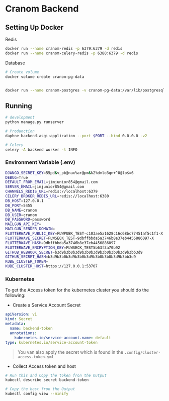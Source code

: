 # Cranom Backend

## Setting Up Docker

Redis

```bash
docker run --name cranom-redis -p 6379:6379 -d redis
docker run --name cranom-celery-redis -p 6380:6379 -d redis
```

Database

```sh
# Create volume
docker volume create cranom-pg-data


docker run --name cranom-postgres -v cranom-pg-data:/var/lib/postgresql/data -p 5455:5432 -e POSTGRES_PASSWORD=password -e POSTGRES_USER=cranom -e POSTGRES_DB=cranom -e PGDATA=/var/lib/postgresql/data/pgdata -d postgres
```

## Running

```bash
# development
python manage.py runserver

# Produnction
daphne backend.asgi:application --port $PORT --bind 0.0.0.0 -v2

# Celery
celery -A backend worker -l INFO

```

### Environment Variable (.env)

```sh
DJANGO_SECRET_KEY=55pd&v_pb@nax%ar@pm&k2%dvlo3qn+^0@lo$=6
DEBUG=True
DEFAULT_FROM_EMAIL=jimjunior854@gmail.com
SERVER_EMAIL=jimjunior854@gmail.com
CHANNELS_REDIS_URL=redis://localhost:6379
CELERY_BROKER_REDIS_URL=redis://localhost:6380
DB_HOST=127.0.0.1
DB_PORT=5455
DB_NAME=cranom
DB_USER=cranom
DB_PASSWORD=password
MAILGUN_API_KEY=
MAILGUN_SENDER_DOMAIN=
FLUTTERWAVE_PUBLIC_KEY=FLWPUBK_TEST-c103ae5a1628c16c68bc77451af5c1f1-X
FLUTTERWAVE_SECRET=FLWSECK_TEST-9dbffbbda5a3746b8e37eb4456886097-X
FLUTTERWAVE_HASH=9dbffbbda5a3746b8e37eb4456886097
FLUTTERWAVE_ENCRYPTION_KEY=FLWSECK_TEST5b63f3a70b92
GITHUB_WEBHOOK_SECRET=b3d9b3b0b3d9b3b0b3d9b3b0b3b0b3d9b3bb3d9
GITHUB_SECRET_HASH=b3d9b3b0b3d9b3b0b3d9b3b0b3b0b3d9b3bb3d9
KUBE_CLUSTER_TOKEN=
KUBE_CLUSTER_HOST=https://127.0.0.1:53707
```

### Kubernetes

To get the Access token for the kubernetes cluster you should do the following:

- Create a Service Account Secret

```yml
apiVersion: v1
kind: Secret
metadata:
  name: backend-token
  annotations:
    kubernetes.io/service-account.name: default
type: kubernetes.io/service-account-token
```

> You van also apply the secret which is found in the `.config/cluster-access-token.yml`

- Collect Access token and host

```bash
# Run this and Copy the token fron the Output
kubectl describe secret backend-token

# Copy the host fron the Output
kubectl config view --minify
```
